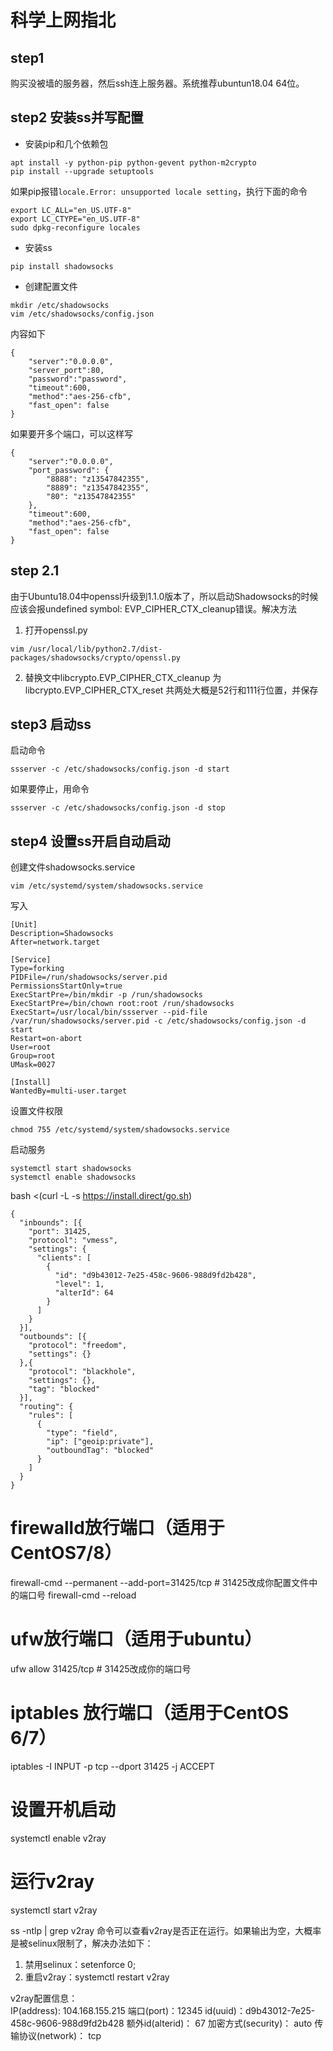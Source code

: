 # 科学上网指北

## step1

购买没被墙的服务器，然后ssh连上服务器。系统推荐ubuntun18.04 64位。

## step2 安装ss并写配置

- 安装pip和几个依赖包

```
apt install -y python-pip python-gevent python-m2crypto
pip install --upgrade setuptools
```

如果pip报错`locale.Error: unsupported locale setting`，执行下面的命令

```
export LC_ALL="en_US.UTF-8"
export LC_CTYPE="en_US.UTF-8"
sudo dpkg-reconfigure locales
```

- 安装ss

```
pip install shadowsocks
```

- 创建配置文件

```
mkdir /etc/shadowsocks
vim /etc/shadowsocks/config.json
```

内容如下

```
{
    "server":"0.0.0.0",
    "server_port":80,
    "password":"password",
    "timeout":600,
    "method":"aes-256-cfb",
    "fast_open": false
}
```

如果要开多个端口，可以这样写

```
{
    "server":"0.0.0.0",
    "port_password": {
        "8888": "z13547842355",
        "8889": "z13547842355",
        "80": "z13547842355"
    },
    "timeout":600,
    "method":"aes-256-cfb",
    "fast_open": false
}
```

## step 2.1

由于Ubuntu18.04中openssl升级到1.1.0版本了，所以启动Shadowsocks的时候应该会报undefined symbol: EVP_CIPHER_CTX_cleanup错误。解决方法

1. 打开openssl.py

```
vim /usr/local/lib/python2.7/dist-packages/shadowsocks/crypto/openssl.py
```

2. 替换文中libcrypto.EVP_CIPHER_CTX_cleanup 为libcrypto.EVP_CIPHER_CTX_reset 共两处大概是52行和111行位置，并保存

## step3 启动ss

启动命令

```
ssserver -c /etc/shadowsocks/config.json -d start
```

如果要停止，用命令

```
ssserver -c /etc/shadowsocks/config.json -d stop
```

## step4 设置ss开启自动启动

创建文件shadowsocks.service

```
vim /etc/systemd/system/shadowsocks.service
```

写入

```
[Unit]
Description=Shadowsocks
After=network.target

[Service]
Type=forking
PIDFile=/run/shadowsocks/server.pid
PermissionsStartOnly=true
ExecStartPre=/bin/mkdir -p /run/shadowsocks
ExecStartPre=/bin/chown root:root /run/shadowsocks
ExecStart=/usr/local/bin/ssserver --pid-file /var/run/shadowsocks/server.pid -c /etc/shadowsocks/config.json -d start
Restart=on-abort
User=root
Group=root
UMask=0027

[Install]
WantedBy=multi-user.target
```

设置文件权限

```
chmod 755 /etc/systemd/system/shadowsocks.service
```

启动服务

```
systemctl start shadowsocks
systemctl enable shadowsocks
```



bash <(curl -L -s https://install.direct/go.sh)

```
{
  "inbounds": [{
    "port": 31425,
    "protocol": "vmess",
    "settings": {
      "clients": [
        {
          "id": "d9b43012-7e25-458c-9606-988d9fd2b428",
          "level": 1,
          "alterId": 64
        }
      ]
    }
  }],
  "outbounds": [{
    "protocol": "freedom",
    "settings": {}
  },{
    "protocol": "blackhole",
    "settings": {},
    "tag": "blocked"
  }],
  "routing": {
    "rules": [
      {
        "type": "field",
        "ip": ["geoip:private"],
        "outboundTag": "blocked"
      }
    ]
  }
}
```

# firewalld放行端口（适用于CentOS7/8）
firewall-cmd --permanent --add-port=31425/tcp # 31425改成你配置文件中的端口号
firewall-cmd --reload
# ufw放行端口（适用于ubuntu）
ufw allow 31425/tcp # 31425改成你的端口号
# iptables 放行端口（适用于CentOS 6/7）
iptables -I INPUT -p tcp --dport 31425 -j ACCEPT
# 设置开机启动
systemctl enable v2ray
# 运行v2ray
systemctl start v2ray


ss -ntlp | grep v2ray 命令可以查看v2ray是否正在运行。如果输出为空，大概率是被selinux限制了，解决办法如下：

1. 禁用selinux：setenforce 0;
2. 重启v2ray：systemctl restart v2ray

v2ray配置信息：               
 IP(address):  104.168.155.215
 端口(port)：12345
 id(uuid)：d9b43012-7e25-458c-9606-988d9fd2b428
 额外id(alterid)： 67
 加密方式(security)： auto
 传输协议(network)： tcp